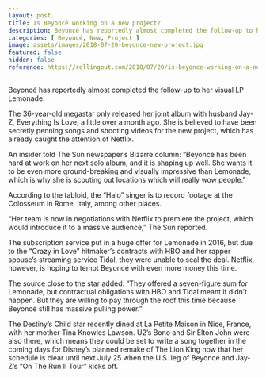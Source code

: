 ```yaml
---
layout: post
title: Is Beyoncé working on a new project?
description: Beyoncé has reportedly almost completed the follow-up to her visual LP Lemonade. The 36-year-old megastar only released her joint album with husband Jay-Z, Everything Is Love, a little over a month ago. She is believed to have been secretly penning songs and shooting videos for the new project, which has already caught the attention of Netflix.
categories: [ Beyoncé, New, Project ]
image: assets/images/2018-07-20-beyonce-new-project.jpg
featured: false
hidden: false
reference: https://rollingout.com/2018/07/20/is-beyonce-working-on-a-new-project/
---
```

Beyoncé has reportedly almost completed the follow-up to her visual LP Lemonade.

The 36-year-old megastar only released her joint album with husband Jay-Z, Everything Is Love, a little over a month ago. She is believed to have been secretly penning songs and shooting videos for the new project, which has already caught the attention of Netflix.

An insider told The Sun newspaper’s Bizarre column: “Beyoncé has been hard at work on her next solo album, and it is shaping up well. She wants it to be even more ground-breaking and visually impressive than Lemonade, which is why she is scouting out locations which will really wow people.”

According to the tabloid, the “Halo” singer is to record footage at the Colosseum in Rome, Italy, among other places.

“Her team is now in negotiations with Netflix to premiere the project, which would introduce it to a massive audience,” The Sun reported.

The subscription service put in a huge offer for Lemonade in 2016, but due to the “Crazy in Love” hitmaker’s contracts with HBO and her rapper spouse’s streaming service Tidal, they were unable to seal the deal. Netflix, however, is hoping to tempt Beyoncé with even more money this time.

The source close to the star added: “They offered a seven-figure sum for Lemonade, but contractual obligations with HBO and Tidal meant it didn’t happen. But they are willing to pay through the roof this time because Beyoncé still has massive pulling power.”

The Destiny’s Child star recently dined at La Petite Maison in Nice, France, with her mother Tina Knowles Lawson. U2’s Bono and Sir Elton John were also there, which means they could be set to write a song  together in the coming days for Disney’s planned remake of The Lion King now that her schedule is clear until next July 25 when the U.S. leg of Beyoncé and Jay-Z’s “On The Run II Tour” kicks off.
